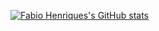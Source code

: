 [![Fabio Henriques's GitHub stats](https://github-readme-stats.vercel.app/api?username=fabiohenriqueszup&show_icons=true&theme=dracula)](https://github.com/anuraghazra/github-readme-stats)
